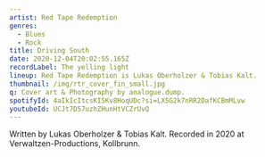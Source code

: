 ```yaml
---
artist: Red Tape Redemption
genres:
  - Blues
  - Rock
title: Driving South
date: 2020-12-04T20:02:55.165Z
recordLabel: The yelling light
lineup: Red Tape Redemption is Lukas Oberholzer & Tobias Kalt.
thumbnail: /img/rtr_cover_fin_small.jpg
q: Cover art & Photography by analogue.dump.
spotifyId: 4aIkIcItcsKI5Kv8HoqUDc?si=LX5G2k7nRR2DafKCBmMLvw
youtubeId: UCJt7D57uzhZHunHtVCZrUvQ
---
```

Written by Lukas Oberholzer & Tobias Kalt. Recorded in 2020 at Verwaltzen-Productions, Kollbrunn.